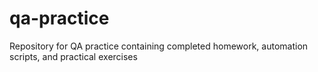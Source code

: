 # qa-practice
Repository for QA practice containing completed homework, automation scripts, and practical exercises
